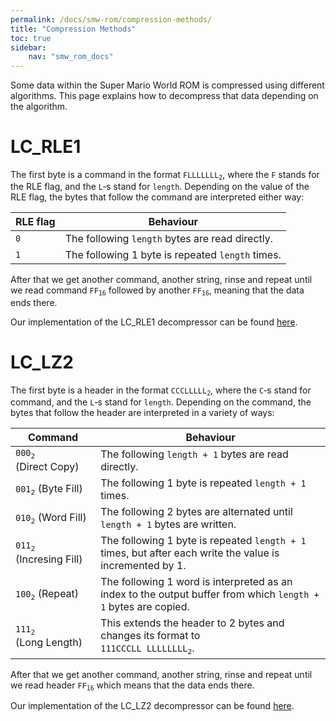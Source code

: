 ```yaml
---
permalink: /docs/smw-rom/compression-methods/
title: "Compression Methods"
toc: true
sidebar:
    nav: "smw_rom_docs"
---
```


Some data within the Super Mario World ROM is compressed using different algorithms.
This page explains how to decompress that data depending on the algorithm.

# LC_RLE1

The first byte is a command in the format <code>FLLLLLLL<sub>2</sub></code>, where the `F` stands for the RLE flag, and the `L`&#8209;s stand for `length`.
Depending on the value of the RLE flag, the bytes that follow the command are interpreted either way:

| RLE flag | Behaviour                                        |
| -------- | ------------------------------------------------ |
| `0`      | The following `length` bytes are read directly.  |
| `1`      | The following 1 byte is repeated `length` times. |

After that we get another command, another string, rinse and repeat until we read command <code>FF<sub>16</sub></code> followed by another <code>FF<sub>16</sub></code>, meaning that the data ends there.

Our implementation of the LC_RLE1 decompressor can be found <a href="https://github.com/SMW-Editor/smw-editor/blob/parse-level/smwe_rom/src/compression/lc_rle1.rs" target="_blank">here</a>.

# LC_LZ2

The first byte is a header in the format <code>CCCLLLLL<sub>2</sub></code>, where the `C`&#8209;s stand for command, and the `L`&#8209;s stand for `length`.
Depending on the command, the bytes that follow the header are interpreted in a variety of ways:

| Command                                            | Behaviour                                                                                                      |
| -------------------------------------------------- | -------------------------------------------------------------------------------------------------------------- |
| <code>000<sub>2</sub></code> (Direct&nbsp;Copy)    | The following `length + 1` bytes are read directly.                                                            |
| <code>001<sub>2</sub></code> (Byte&nbsp;Fill)      | The following 1 byte is repeated `length + 1` times.                                                           |
| <code>010<sub>2</sub></code> (Word&nbsp;Fill)      | The following 2 bytes are alternated until `length + 1` bytes are written.                                     |
| <code>011<sub>2</sub></code> (Incresing&nbsp;Fill) | The following 1 byte is repeated `length + 1` times, but after each write the value is incremented by 1.       |
| <code>100<sub>2</sub></code> (Repeat)              | The following 1 word is interpreted as an index to the output buffer from which `length + 1` bytes are copied. |
| <code>111<sub>2</sub></code> (Long&nbsp;Length)    | This extends the header to 2 bytes and changes its format to<br><code>111CCCLL LLLLLLLL<sub>2</sub></code>.    |

After that we get another command, another string, rinse and repeat until we read header <code>FF<sub>16</sub></code> which means that the data ends there.

Our implementation of the LC_LZ2 decompressor can be found <a href="https://github.com/SMW-Editor/smw-editor/blob/parse-level/smwe_rom/src/compression/lc_lz2.rs" target="_blank">here</a>.
